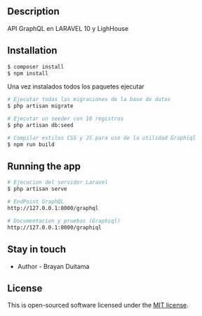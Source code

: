 ## Description

API GraphQL en LARAVEL 10 y LighHouse

## Installation

```bash
$ composer install
$ npm install
```
Una vez instalados todos los paquetes ejecutar

```bash
# Ejecutar todas las migraciones de la base de datos
$ php artisan migrate

# Ejecutar un seeder con 10 registros
$ php artisan db:seed 

# Compilar estilos CSS y JS para uso de la utilidad Graphiql 
$ npm run build
```
## Running the app

```bash
# Ejecucion del servidor Laravel
$ php artisan serve

# EndPoint GraphQL
http://127.0.0.1:8000/graphql

# Documentacion y pruebas (Graphiql)
http://127.0.0.1:8000/graphiql
```


## Stay in touch

- Author - Brayan Duitama
<!-- - Website - [https://nestjs.com](https://nestjs.com/) -->
<!-- - Twitter - [@nestframework](https://twitter.com/nestframework) -->


## License

This is open-sourced software licensed under the [MIT license](https://opensource.org/licenses/MIT).
